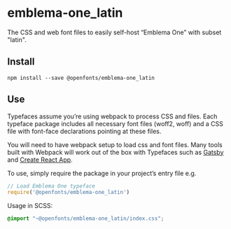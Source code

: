 
# emblema-one_latin

The CSS and web font files to easily self-host “Emblema One” with subset "latin".

## Install

`npm install --save @openfonts/emblema-one_latin`

## Use

Typefaces assume you’re using webpack to process CSS and files. Each typeface
package includes all necessary font files (woff2, woff) and a CSS file with
font-face declarations pointing at these files.

You will need to have webpack setup to load css and font files. Many tools built
with Webpack will work out of the box with Typefaces such as [Gatsby](https://github.com/gatsbyjs/gatsby)
and [Create React App](https://github.com/facebookincubator/create-react-app).

To use, simply require the package in your project’s entry file e.g.

```javascript
// Load Emblema One typeface
require('@openfonts/emblema-one_latin')
```

Usage in SCSS:
```scss
@import "~@openfonts/emblema-one_latin/index.css";
```
